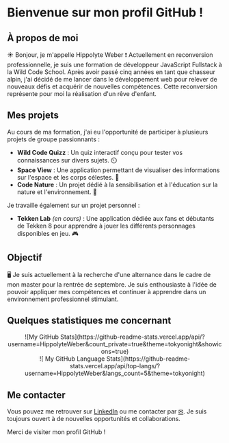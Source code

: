 # Bienvenue sur mon profil GitHub !

## À propos de moi

☀ Bonjour, je m'appelle Hippolyte Weber ❗ Actuellement en reconversion professionnelle, je suis une formation de développeur JavaScript Fullstack à la Wild Code School. Après avoir passé cinq années en tant que chasseur alpin, j'ai décidé de me lancer dans le développement web pour relever de nouveaux défis et acquérir de nouvelles compétences. Cette reconversion représente pour moi la réalisation d'un rêve d'enfant.

## Mes projets

Au cours de ma formation, j'ai eu l'opportunité de participer à plusieurs projets de groupe passionnants :

- **Wild Code Quizz** : Un quiz interactif conçu pour tester vos connaissances sur divers sujets. ⏲️
- **Space View** : Une application permettant de visualiser des informations sur l'espace et les corps célestes. 👾
- **Code Nature** : Un projet dédié à la sensibilisation et à l'éducation sur la nature et l'environnement. 🌳

Je travaille également sur un projet personnel :

- **Tekken Lab** *(en cours)* : Une application dédiée aux fans et débutants de Tekken 8 pour apprendre à jouer les différents personnages disponibles en jeu. 🎮

## Objectif

🖥️ Je suis actuellement à la recherche d'une alternance dans le cadre de mon master pour la rentrée de septembre. Je suis enthousiaste à l'idée de pouvoir appliquer mes compétences et continuer à apprendre dans un environnement professionnel stimulant.

## Quelques statistiques me concernant

 <p align="center"> ![My GitHub Stats](https://github-readme-stats.vercel.app/api/?username=HippolyteWeber&count_private=true&theme=tokyonight&showicons=true) </br>
    ![ My GitHub Language Stats](https://github-readme-stats.vercel.app/api/top-langs/?username=HippolyteWeber&langs_count=5&theme=tokyonight)</p>



## Me contacter

Vous pouvez me retrouver sur [LinkedIn](https://www.linkedin.com/in/hippolyteweber/) ou me contacter par [✉](mailto:hippolyte.weber@gmail.com). Je suis toujours ouvert à de nouvelles opportunités et collaborations.

Merci de visiter mon profil GitHub !

